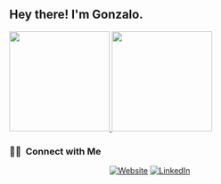 
<h2> Hey there! I'm Gonzalo.</h2>



<a href="https://github.com/zalodev">
  <img height="180em" src="https://github-readme-stats.vercel.app/api?username=zalodev&theme=buefy&show_icons=true" />
  <img height="180em" src="https://github-readme-stats.vercel.app/api/top-langs/?username=zalodev&theme=buefy&layout=compact" />
</a>

<br/>

<h3> 🤝🏻 &nbsp;Connect with Me </h3>

<p align="center">
<a href="https://www.gONZALO.com/"><img alt="Website" src="https://img.shields.io/badge/Website-www.GONZALO.com-blue?style=flat-square&logo=google-chrome"></a>
<a href="https://www.linkedin.com/in/gonzabcg/"><img alt="LinkedIn" src="https://img.shields.io/badge/LinkedIn-Gonzalo%20Cadenas%20Gonzalez-blue?style=flat-square&logo=linkedin"></a>
</p>
